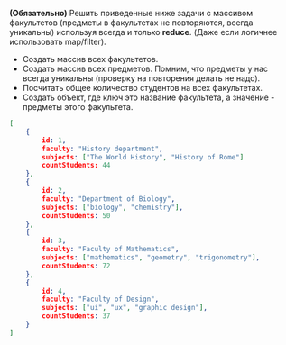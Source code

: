 **(Обязательно)** Решить приведенные ниже задачи с массивом факультетов (предметы в факультетах не повторяются, всегда уникальны) используя всегда и только **reduce**. (Даже если логичнее использовать map/filter).

- Создать массив всех факультетов.
- Создать массив всех предметов. Помним, что предметы у нас всегда уникальны (проверку на повторения делать не надо).
- Посчитать общее количество студентов на всех факультетах.
- Создать объект, где ключ это название факультета, а значение - предметы этого факультета.

```json
[
	{
		id: 1,
		faculty: "History department",
		subjects: ["The World History", "History of Rome"]
		countStudents: 44
	},
	{
		id: 2,
		faculty: "Department of Biology",
		subjects: ["biology", "chemistry"],
		countStudents: 50
	},
	{
		id: 3,
		faculty: "Faculty of Mathematics",
		subjects: ["mathematics", "geometry", "trigonometry"],
		countStudents: 72
	},
	{
		id: 4,
		faculty: "Faculty of Design",
		subjects: ["ui", "ux", "graphic design"],
		countStudents: 37
	}
]
```
